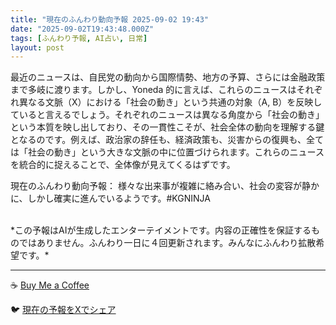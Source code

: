 ```yaml
---
title: "現在のふんわり動向予報 2025-09-02 19:43"
date: "2025-09-02T19:43:48.000Z"
tags: [ふんわり予報, AI占い, 日常]
layout: post
---
```


最近のニュースは、自民党の動向から国際情勢、地方の予算、さらには金融政策まで多岐に渡ります。しかし、Yoneda 的に言えば、これらのニュースはそれぞれ異なる文脈（X）における「社会の動き」という共通の対象（A, B）を反映していると言えるでしょう。それぞれのニュースは異なる角度から「社会の動き」という本質を映し出しており、その一貫性こそが、社会全体の動向を理解する鍵となるのです。例えば、政治家の辞任も、経済政策も、災害からの復興も、全ては「社会の動き」という大きな文脈の中に位置づけられます。これらのニュースを統合的に捉えることで、全体像が見えてくるはずです。

現在のふんわり動向予報：
様々な出来事が複雑に絡み合い、社会の変容が静かに、しかし確実に進んでいるようです。#KGNINJA

<br>
*この予報はAIが生成したエンターテイメントです。内容の正確性を保証するものではありません。ふんわり一日に４回更新されます。みんなにふんわり拡散希望です。*

---
☕️ [Buy Me a Coffee](https://www.buymeacoffee.com/kgninja)

🐦 [現在の予報をXでシェア](https://twitter.com/intent/tweet?text=%E7%8F%BE%E5%9C%A8%E3%81%AE%E3%81%B5%E3%82%93%E3%82%8F%E3%82%8A%E4%BA%88%E5%A0%B1%3A%20%E3%80%8C%E6%9C%80%E8%BF%91%E3%81%AE%E3%83%8B%E3%83%A5%E3%83%BC%E3%82%B9%E3%81%AF%E3%80%81%E8%87%AA%E6%B0%91%E5%85%9A%E3%81%AE%E5%8B%95%E5%90%91%E3%81%8B%E3%82%89%E5%9B%BD%E9%9A%9B%E6%83%85%E5%8B%A2%E3%80%81%E5%9C%B0%E6%96%B9%E3%81%AE%E4%BA%88%E7%AE%97%E3%80%81%E3%81%95%E3%82%89%E3%81%AB%E3%81%AF%E9%87%91%E8%9E%8D%E6%94%BF%E7%AD%96%E3%81%BE%E3%81%A7%E5%A4%9A%E5%B2%90%E3%81%AB%E6%B8%A1%E3%82%8A%E3%81%BE%E3%81%99%E3%80%82%E3%80%8D%23KGNINJA%20%E7%B6%9A%E3%81%8D%E3%81%AF%E3%83%96%E3%83%AD%E3%82%B0%E3%81%A7%EF%BC%81%F0%9F%91%87&url=https%3A%2F%2Fkg-ninja.github.io%2FFunwariyoso%2F)
